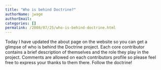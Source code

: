 ```yaml
---
title: "Who is behind Doctrine?"
authorName: jwage
authorEmail:
categories: []
permalink: /2008/07/25/who-is-behind-doctrine.html
---
```

Today I have updated the about page on the website so you can get a
glimpse of who is behind the Doctrine project. Each core contributor
contains a brief description of themselves and the role they play in the
project. Comments are allowed on each contributors profile so please
feel free to express your thanks to them there. Follow the doctrine!
